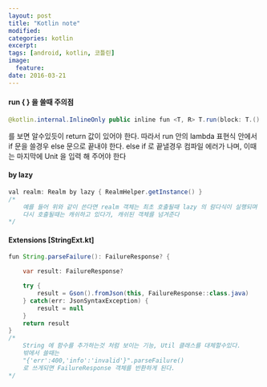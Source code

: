 ```yaml
---
layout: post
title: "Kotlin note"
modified:
categories: kotlin
excerpt:
tags: [android, kotlin, 코틀린]
image:
  feature:
date: 2016-03-21
---
```


#### run { } 을 쓸때 주의점
```java
@kotlin.internal.InlineOnly public inline fun <T, R> T.run(block: T.() -> R): R { /* compiled code */ }

```
를 보면 알수있듯이 return 값이 있어야 한다. 따라서 run 안의 lambda 표현식 안에서 if 문을 쓸경우 else 문으로 끝내야 한다. else if 로 끝낼경우 컴파일 에러가 나며, 이때는 마지막에 Unit 을 입력 해 주어야 한다 


#### by lazy
```java
val realm: Realm by lazy { RealmHelper.getInstance() }
/*
    예를 들어 위와 같이 쓴다면 realm 객체는 최초 호출될때 lazy 의 람다식이 실행되며 
    다시 호출될때는 캐쉬하고 있다가, 캐쉬된 객체를 넘겨준다
*/
```


#### Extensions [StringExt.kt]
```java
fun String.parseFailure(): FailureResponse? {

    var result: FailureResponse?

    try {
        result = Gson().fromJson(this, FailureResponse::class.java)
    } catch(err: JsonSyntaxException) {
        result = null
    }
    return result
}
/*
    String 에 함수를 추가하는것 처럼 보이는 기능, Util 클래스를 대체할수있다. 
    밖에서 쓸때는 
    "{'err':400,'info':'invalid'}".parseFailure() 
    로 쓰게되면 FailureResponse 객체를 반환하게 된다.
*/
```